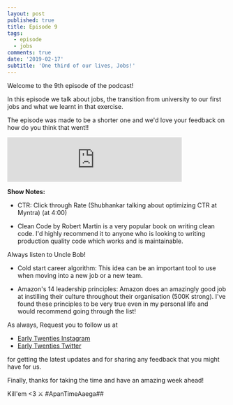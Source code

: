 ```yaml
---
layout: post
published: true
title: Episode 9
tags:
  - episode
  - jobs
comments: true
date: '2019-02-17'
subtitle: 'One third of our lives, Jobs!'
---
```

Welcome to the 9th episode of the podcast!

In this episode we talk about jobs, the transition from university to our first jobs and what we learnt in that exercise.

The episode was made to be a shorter one and we'd love your feedback on how do you think that went!!

<iframe src="https://anchor.fm/earlytwenties/embed/episodes/Ep-9-One-third-of-our-lives--Jobs-e37o0d" height="102px" width="400px" frameborder="0" scrolling="no"></iframe>

**Show Notes:**

* CTR: Click through Rate (Shubhankar talking about optimizing CTR at Myntra) (at 4:00)

* Clean Code by Robert Martin is a very popular book on writing clean code. I'd highly recommend it to anyone who is looking to writing production quality code which works and is maintainable.

Always listen to Uncle Bob!

* Cold start career algorithm: This idea can be an important tool to use when moving into a new job or a new team.

* Amazon's 14 leadership principles: Amazon does an amazingly good job at instilling their culture throughout their organisation (500K strong). I've found these principles to be very true even in my personal life and would recommend going through the list!

As always, Request you to follow us at
* [Early Twenties Instagram](https://www.instagram.com/earlytwentiespodcast/)
* [Early Twenties Twitter](https://twitter.com/early20spodcast) 

for getting the latest updates and for sharing any feedback that you might have for us.

Finally, thanks for taking the time and have an amazing week ahead!

Kill'em <3  ⚔
#ApanTimeAaega##